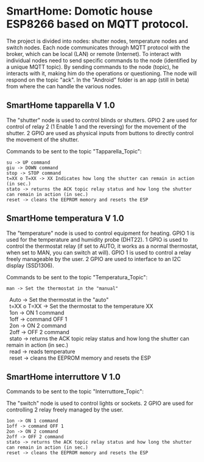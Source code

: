 # SmartHome: Domotic house  ESP8266 based on MQTT protocol.

The project is divided into nodes: shutter nodes, temperature nodes and switch nodes.
Each node communicates through MQTT protocol with the broker, which can be local (LAN) or remote (Internet). To interact with individual nodes need to send specific commands to the node (identified by a unique MQTT topic).
By sending commands to the node (topic), he interacts with it, making him do the operations or questioning. The node will respond on the topic "ack".
In the "Android" folder is an app (still in beta) from where the can handle the various nodes.

## SmartHome tapparella V 1.0

The "shutter" node is used to control blinds or shutters.
GPIO 2 are used for control of relay 2 (1 Enable 1 and the reversing) for the movement of the shutter.
2 GPIO are used as physical inputs from buttons to directly control the movement of the shutter.

Commands to be sent to the topic "Tapparella_Topic":

    su -> UP command  
    giu -> DOWN command  
    stop -> STOP command  
    t=XX o T=XX -> XX Indicates how long the shutter can remain in action (in sec.)  
    stato -> returns the ACK topic relay status and how long the shutter can remain in action (in sec.)  
    reset -> cleans the EEPROM memory and resets the ESP  

## SmartHome temperatura V 1.0

The "temperature" node is used to control equipment for heating.
GPIO 1 is used for the temperature and humidity probe (DHT22).
1 GPIO is used to control the thermostat relay (if set to AUTO, it works as a normal thermostat, when set to MAN, you can switch at will).
GPIO 1 is used to control a relay freely manageable by the user.
2 GPIO are used to interface to an I2C display (SSD1306).

Commands to be sent to the topic "Temperatura_Topic":

    man -> Set the thermostat in the "manual"  
    Auto -> Set the thermostat in the "auto"  
    t=XX o T=XX -> Set the thermostat to the temperature XX  
    1on -> ON 1 command  
    1off -> command OFF 1  
    2on -> ON 2 command  
    2off -> OFF 2 command  
    stato -> returns the ACK topic relay status and how long the shutter can remain in action (in sec.)  
    read -> reads temperature  
    reset -> cleans the EEPROM memory and resets the ESP  

## SmartHome interruttore V 1.0

Commands to be sent to the topic "Interruttore_Topic":

The "switch" node is used to control lights or sockets.
2 GPIO are used for controlling 2 relay freely managed by the user.

    1on -> ON 1 command  
    1off -> command OFF 1  
    2on -> ON 2 command  
    2off -> OFF 2 command  
    stato -> returns the ACK topic relay status and how long the shutter can remain in action (in sec.)  
    reset -> cleans the EEPROM memory and resets the ESP  
